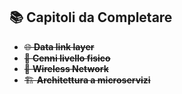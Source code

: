 ## 📚 Capitoli da Completare
- ~~🌐 **Data link layer**~~
- ~~🔌 **Cenni livello fisico**~~
- ~~📡 **Wireless Network**~~
- ~~🏗️ **Architettura a microservizi**~~
